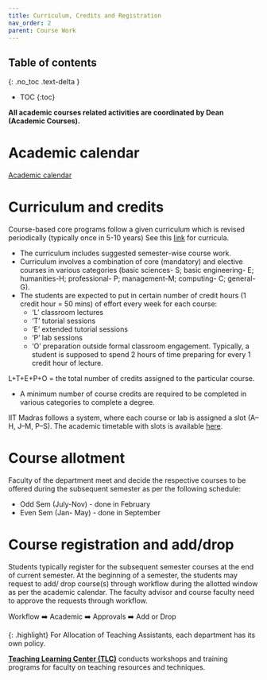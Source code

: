```yaml
---
title: Curriculum, Credits and Registration
nav_order: 2
parent: Course Work
---
```

## Table of contents
{: .no_toc .text-delta } 
* TOC
{:toc}

**All academic courses related activities are coordinated by Dean (Academic Courses).**

# Academic calendar
[Academic calendar](https://www.iitm.ac.in/academics/academic-calendar)

# Curriculum and credits

Course-based core programs follow a given curriculum which is revised periodically (typically once in 5-10 years) 
See this [link](https://www.iitm.ac.in/academics/academic-curricula) for curricula.

* The curriculum includes suggested semester-wise course work.   
* Curriculum involves a combination of core (mandatory) and elective courses in various categories (basic sciences- S; basic engineering- E; humanities-H; professional- P; management-M; computing- C; general- G).   
* The students are expected to put in certain number of credit hours (1 credit hour \= 50 mins) of effort every week for each course:  
  * ‘L’ classroom lectures   
  * ‘T’ tutorial sessions  
  * ‘E’ extended tutorial sessions  
  * ‘P’ lab sessions  
  * ‘O’ preparation outside formal classroom engagement. Typically, a student is supposed to spend 2 hours of time preparing for every 1 credit hour of lecture. 

L+T+E+P+O \= the total number of credits assigned to the particular course. 

* A minimum number of course credits are required to be completed in various categories to complete a degree. 

IIT Madras follows a system, where each course or lab is assigned a slot (A–H, J–M, P–S). 
The academic timetable with slots is available [here](https://www.iitm.ac.in/academics/academic-services/timetable).

# Course allotment
Faculty of the department meet and decide the respective courses to be offered during the subsequent semester as per the following schedule:
* Odd Sem (July-Nov) - done in February  
* Even Sem (Jan- May) - done in September


# Course registration and add/drop

Students typically register for the subsequent semester courses at the end of current semester. 
At the beginning of a semester, the students may request to add/ drop course(s)
through workflow during the allotted window as per the academic calendar. The faculty advisor and 
course faculty need to approve the requests through workflow.

Workflow :arrow_right: Academic  :arrow_right:  Approvals  :arrow_right:  Add or Drop

{: .highlight}
For Allocation of Teaching Assistants, each department has its own policy. 

 [**Teaching Learning Center (TLC)**](https://tlc.iitm.ac.in/index.html) conducts workshops and training programs for faculty on teaching resources and techniques.
